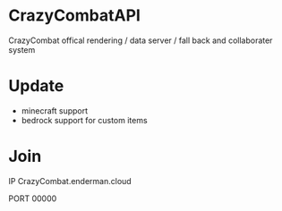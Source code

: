 # CrazyCombatAPI
CrazyCombat offical rendering / data server / fall back and collaborater system

# Update

- minecraft support
- bedrock support for custom items


# Join

IP   CrazyCombat.enderman.cloud

PORT    00000